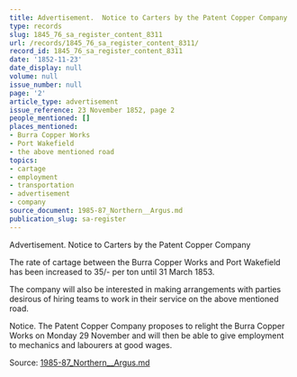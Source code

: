 ```yaml
---
title: Advertisement.  Notice to Carters by the Patent Copper Company
type: records
slug: 1845_76_sa_register_content_8311
url: /records/1845_76_sa_register_content_8311/
record_id: 1845_76_sa_register_content_8311
date: '1852-11-23'
date_display: null
volume: null
issue_number: null
page: '2'
article_type: advertisement
issue_reference: 23 November 1852, page 2
people_mentioned: []
places_mentioned:
- Burra Copper Works
- Port Wakefield
- the above mentioned road
topics:
- cartage
- employment
- transportation
- advertisement
- company
source_document: 1985-87_Northern__Argus.md
publication_slug: sa-register
---
```


Advertisement.  Notice to Carters by the Patent Copper Company

The rate of cartage between the Burra Copper Works and Port Wakefield has been increased to 35/- per ton until 31 March 1853.

The company will also be interested in making arrangements with parties desirous of hiring teams to work in their service on the above mentioned road.

Notice.  The Patent Copper Company proposes to relight the Burra Copper Works on Monday 29 November and will then be able to give employment to mechanics and labourers at good wages.

Source: [1985-87_Northern__Argus.md](/downloads/markdown/1985-87_Northern__Argus.md)
